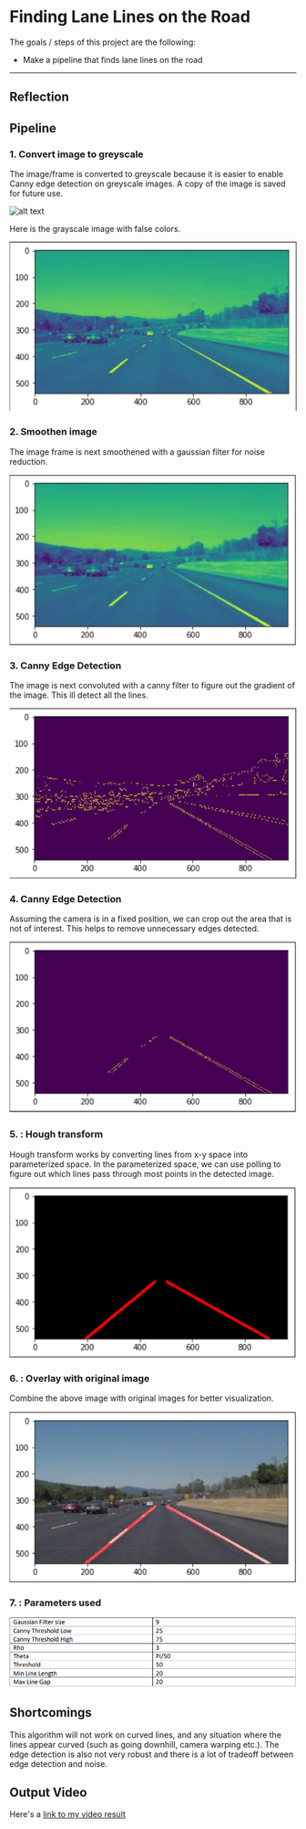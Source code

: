 # **Finding Lane Lines on the Road** 

The goals / steps of this project are the following:
* Make a pipeline that finds lane lines on the road


[//]: # (Image References)

[image1]: ./examples/grayscale.jpg "Grayscale"
[image2]: ./examples/grayscalefalse.png "Grayscale False Color"
[image3]: ./examples/Gaussblur.png "Gaussian Blur"
[image4]: ./examples/CannyEdge.png "Canny Edge Detection"
[image5]: ./examples/mask.png "Mask Applied to Edge Image"
[image6]: ./examples/Hough.png "Hough Transform"
[image7]: ./examples/FinalOutput.png "Fianl Composite Image"
[image8]: ./examples/params.png "Grayscale"

---

## Reflection

## Pipeline
### 1. Convert image to greyscale

The image/frame is converted to greyscale because it is easier to enable Canny edge detection on
greyscale images. A copy of the image is saved for future use.

![alt text][image1]

Here is the grayscale image with false colors.

![alt text][image2]

### 2.  Smoothen image
The image frame is next smoothened with a gaussian filter for noise reduction.

![alt text][image3]


### 3.  Canny Edge Detection

The image is next convoluted with a canny filter to figure out the gradient of the image. This ill detect all
the lines.

![alt text][image4]


### 4.  Canny Edge Detection

Assuming the camera is in a fixed position, we can crop out the area that is not of interest. This helps to
remove unnecessary edges detected.

![alt text][image5]

### 5.  : Hough transform

Hough transform works by converting lines from x-y space into parameterized space. In the
parameterized space, we can use polling to figure out which lines pass through most points in the
detected image.

![alt text][image6]


### 6.  :  Overlay with original image

Combine the above image with original images for better visualization.

![alt text][image7]

### 7.  :  Parameters used


![alt text][image8]

## Shortcomings

This algorithm will not work on curved lines, and any situation where the lines appear curved (such as
going downhill, camera warping etc.). The edge detection is also not very robust and there is a lot of
tradeoff between edge detection and noise.


## Output Video

Here's a [link to my video result](./test_videos_output/solidWhiteRight.mp4)
